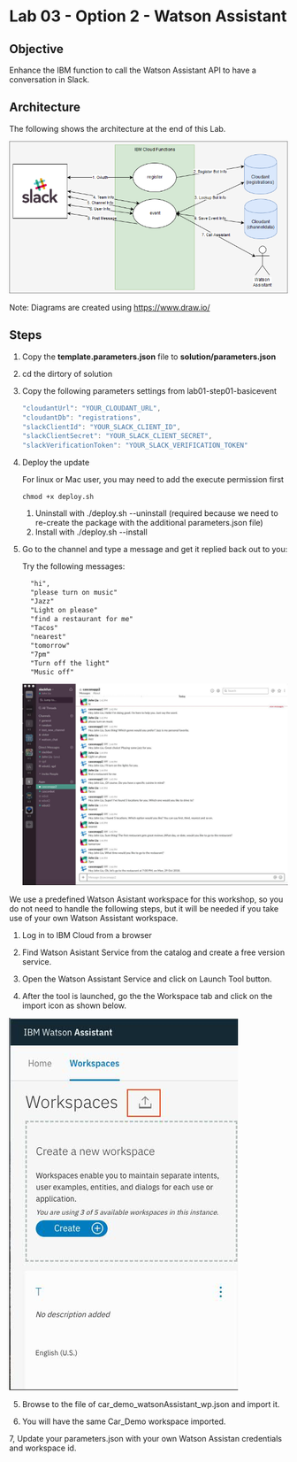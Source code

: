 # Lab 03 - Option 2 - Watson Assistant

## Objective

Enhance the IBM function to call the Watson Assistant API to have a conversation in Slack.

## Architecture

The following shows the architecture at the end of this Lab.

![](../xdocs/Architecture-Lab01-Step04.png)

Note: Diagrams are created using https://www.draw.io/

## Steps

1. Copy the **template.parameters.json** file to **solution/parameters.json**
2. cd the dirtory of solution
3. Copy the following parameters settings from lab01-step01-basicevent

   ```javascript
   "cloudantUrl": "YOUR_CLOUDANT_URL",
   "cloudantDb": "registrations",
   "slackClientId": "YOUR_SLACK_CLIENT_ID",
   "slackClientSecret": "YOUR_SLACK_CLIENT_SECRET",
   "slackVerificationToken": "YOUR_SLACK_VERIFICATION_TOKEN"
   ```

4. Deploy the update

   For linux or Mac user, you may need to add the execute permission first

   ```
   chmod +x deploy.sh
   ```

   1. Uninstall with ./deploy.sh --uninstall (required because we need to re-create the package with the additional parameters.json file)
   2. Install with ./deploy.sh --install

5. Go to the channel and type a message and get it replied back out to you:

   Try the following messages:

   ```
     "hi",
     "please turn on music"
     "Jazz"
     "Light on please"
     "find a restaurant for me"
     "Tacos"
     "nearest"
     "tomorrow"
     "7pm"
     "Turn off the light"
     "Music off"
   ```

   ![](../xdocs/slack_watson.jpg)

We use a predefined Watson Asistant workspace for this workshop, so you do not need to handle the following steps, but it will be needed if you take use of your own Watson Assistant workspace.

1. Log in to IBM Cloud from a browser

2. Find Watson Asistant Service from the catalog and create a free version service.

3. Open the Watson Assistant Service and click on Launch Tool button.

4. After the tool is launched, go the the Workspace tab and click on the import icon as shown below.

![](../xdocs/watsonAssistantWorspace.jpg)

5. Browse to the file of car_demo_watsonAssistant_wp.json and import it.

6. You will have the same Car_Demo workspace imported.

7, Update your parameters.json with your own Watson Assistan credentials and workspace id.
